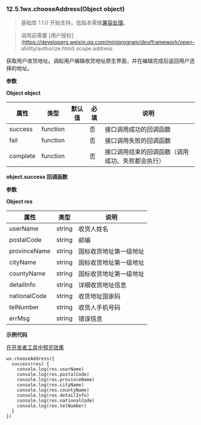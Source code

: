 ### 12.5.1wx.chooseAddress(Object object)

> 基础库 1.1.0
> 开始支持，低版本需做[兼容处理](https://developers.weixin.qq.com/miniprogram/dev/framework/compatibility.html)。

> 调用前需要
> [用户授权](https://developers.weixin.qq.com/miniprogram/dev/framework/open-
> ability/authorize.html) scope.address

获取用户收货地址。调起用户编辑收货地址原生界面，并在编辑完成后返回用户选择的地址。

**参数**

**Object object**

属性 | 类型 | 默认值 | 必填 | 说明  
---|---|---|---|---  
success | function |  | 否 | 接口调用成功的回调函数  
fail | function |  | 否 | 接口调用失败的回调函数  
complete | function |  | 否 | 接口调用结束的回调函数（调用成功、失败都会执行）  
  
**object.success 回调函数**

**参数**

**Object res**

属性 | 类型 | 说明  
---|---|---  
userName | string | 收货人姓名  
postalCode | string | 邮编  
provinceName | string | 国标收货地址第一级地址  
cityName | string | 国标收货地址第一级地址  
countyName | string | 国标收货地址第一级地址  
detailInfo | string | 详细收货地址信息  
nationalCode | string | 收货地址国家码  
telNumber | string | 收货人手机号码  
errMsg | string | 错误信息  
  
**示例代码**

[在开发者工具中预览效果](https://developers.weixin.qq.com/s/024hHnmd772y)

    
    
    wx.chooseAddress({
      success(res) {
        console.log(res.userName)
        console.log(res.postalCode)
        console.log(res.provinceName)
        console.log(res.cityName)
        console.log(res.countyName)
        console.log(res.detailInfo)
        console.log(res.nationalCode)
        console.log(res.telNumber)
      }
    })

#

